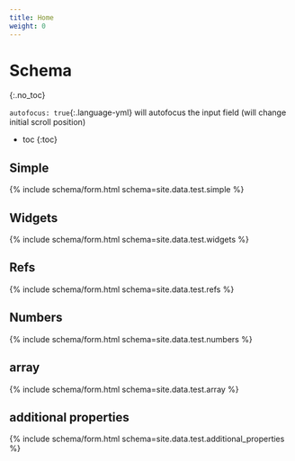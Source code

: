 ```yaml
---
title: Home
weight: 0
---
```

# Schema
{:.no_toc}

`autofocus: true`{:.language-yml} will autofocus the input field (will change initial scroll position)

- toc
{:toc}

## Simple

{% include schema/form.html schema=site.data.test.simple %}

## Widgets

{% include schema/form.html schema=site.data.test.widgets %}

## Refs

{% include schema/form.html schema=site.data.test.refs %}

## Numbers

{% include schema/form.html schema=site.data.test.numbers %}

## array

{% include schema/form.html schema=site.data.test.array %}

## additional properties

{% include schema/form.html schema=site.data.test.additional_properties %}